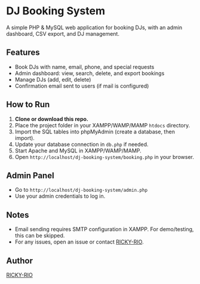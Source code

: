 # DJ Booking System

A simple PHP & MySQL web application for booking DJs, with an admin dashboard, CSV export, and DJ management.

## Features

- Book DJs with name, email, phone, and special requests
- Admin dashboard: view, search, delete, and export bookings
- Manage DJs (add, edit, delete)
- Confirmation email sent to users (if mail is configured)

## How to Run

1. **Clone or download this repo.**
2. Place the project folder in your XAMPP/WAMP/MAMP `htdocs` directory.
3. Import the SQL tables into phpMyAdmin (create a database, then import).
4. Update your database connection in `db.php` if needed.
5. Start Apache and MySQL in XAMPP/WAMP/MAMP.
6. Open `http://localhost/dj-booking-system/booking.php` in your browser.

## Admin Panel

- Go to `http://localhost/dj-booking-system/admin.php`
- Use your admin credentials to log in.

## Notes

- Email sending requires SMTP configuration in XAMPP. For demo/testing, this can be skipped.
- For any issues, open an issue or contact [RICKY-RIO](https://github.com/RICKY-RIO).

## Author

[RICKY-RIO](https://github.com/RICKY-RIO)
